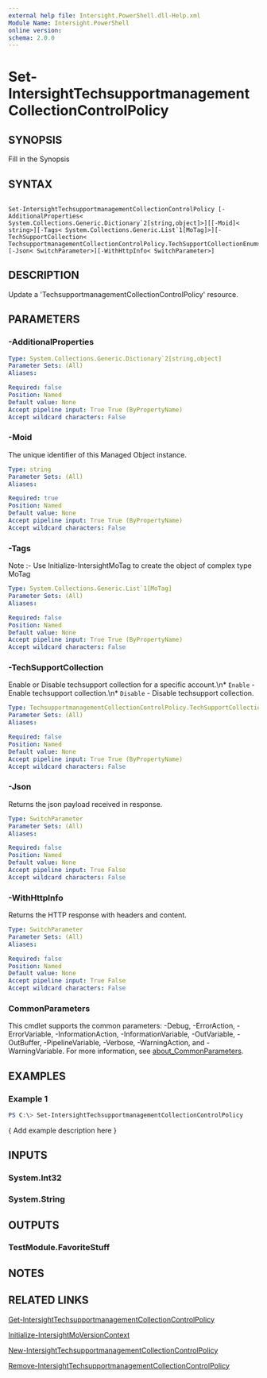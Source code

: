 ```yaml
---
external help file: Intersight.PowerShell.dll-Help.xml
Module Name: Intersight.PowerShell
online version:
schema: 2.0.0
---
```


# Set-IntersightTechsupportmanagementCollectionControlPolicy

## SYNOPSIS
Fill in the Synopsis

## SYNTAX

```

Set-IntersightTechsupportmanagementCollectionControlPolicy [-AdditionalProperties< System.Collections.Generic.Dictionary`2[string,object]>][[-Moid]< string>][-Tags< System.Collections.Generic.List`1[MoTag]>][-TechSupportCollection< TechsupportmanagementCollectionControlPolicy.TechSupportCollectionEnum>][-Json< SwitchParameter>][-WithHttpInfo< SwitchParameter>]

```

## DESCRIPTION
Update a &apos;TechsupportmanagementCollectionControlPolicy&apos; resource.

## PARAMETERS

### -AdditionalProperties


```yaml
Type: System.Collections.Generic.Dictionary`2[string,object]
Parameter Sets: (All)
Aliases:

Required: false
Position: Named
Default value: None
Accept pipeline input: True True (ByPropertyName)
Accept wildcard characters: False
```

### -Moid
The unique identifier of this Managed Object instance.

```yaml
Type: string
Parameter Sets: (All)
Aliases:

Required: true
Position: Named
Default value: None
Accept pipeline input: True True (ByPropertyName)
Accept wildcard characters: False
```

### -Tags


Note :- Use Initialize-IntersightMoTag to create the object of complex type MoTag

```yaml
Type: System.Collections.Generic.List`1[MoTag]
Parameter Sets: (All)
Aliases:

Required: false
Position: Named
Default value: None
Accept pipeline input: True True (ByPropertyName)
Accept wildcard characters: False
```

### -TechSupportCollection
Enable or Disable techsupport collection for a specific account.\n* `Enable` - Enable techsupport collection.\n* `Disable` - Disable techsupport collection.

```yaml
Type: TechsupportmanagementCollectionControlPolicy.TechSupportCollectionEnum
Parameter Sets: (All)
Aliases:

Required: false
Position: Named
Default value: None
Accept pipeline input: True True (ByPropertyName)
Accept wildcard characters: False
```

### -Json
Returns the json payload received in response.

```yaml
Type: SwitchParameter
Parameter Sets: (All)
Aliases:

Required: false
Position: Named
Default value: None
Accept pipeline input: True False
Accept wildcard characters: False
```

### -WithHttpInfo
Returns the HTTP response with headers and content.

```yaml
Type: SwitchParameter
Parameter Sets: (All)
Aliases:

Required: false
Position: Named
Default value: None
Accept pipeline input: True False
Accept wildcard characters: False
```


### CommonParameters
This cmdlet supports the common parameters: -Debug, -ErrorAction, -ErrorVariable, -InformationAction, -InformationVariable, -OutVariable, -OutBuffer, -PipelineVariable, -Verbose, -WarningAction, and -WarningVariable. For more information, see [about_CommonParameters](http://go.microsoft.com/fwlink/?LinkID=113216).

## EXAMPLES

### Example 1
```powershell
PS C:\> Set-IntersightTechsupportmanagementCollectionControlPolicy
```

{ Add example description here }

## INPUTS

### System.Int32

### System.String

## OUTPUTS

### TestModule.FavoriteStuff

## NOTES

## RELATED LINKS

[Get-IntersightTechsupportmanagementCollectionControlPolicy](./Get-IntersightTechsupportmanagementCollectionControlPolicy.md)

[Initialize-IntersightMoVersionContext](./Initialize-IntersightMoVersionContext.md)

[New-IntersightTechsupportmanagementCollectionControlPolicy](./New-IntersightTechsupportmanagementCollectionControlPolicy.md)

[Remove-IntersightTechsupportmanagementCollectionControlPolicy](./Remove-IntersightTechsupportmanagementCollectionControlPolicy.md)

